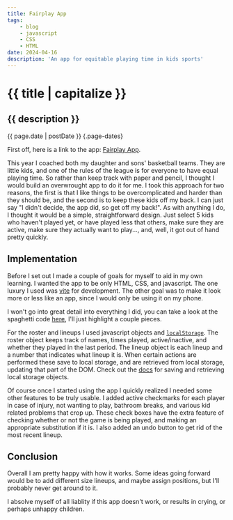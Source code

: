 ```yaml
---
title: Fairplay App
tags:
    - blog
    - javascript
    - CSS
    - HTML
date: 2024-04-16
description: 'An app for equitable playing time in kids sports'
---
```


# {{ title | capitalize }}

## {{ description }}

{{ page.date | postDate }} {.page-dates}

<!-- intro -->

First off, here is a link to the app: [Fairplay App](https://fairplay.joesahlsa.dev).

This year I coached both my daughter and sons' basketball teams. They are little kids, and one of the rules of the league is for everyone to have equal playing time. So rather than keep track with paper and pencil, I thought I would build an overwrought app to do it for me. I took this approach for two reasons, the first is that I like things to be overcomplicated and harder than they should be, and the second is to keep these kids off my back. I can just say "I didn't decide, the app did, so get off my back!". As with anything I do, I thought it would be a simple, straightforward design. Just select 5 kids who haven't played yet, or have played less that others, make sure they are active, make sure they actually want to play..., and, well, it got out of hand pretty quickly.

## Implementation

Before I set out I made a couple of goals for myself to aid in my own learning. I wanted the app to be only HTML, CSS, and javascript. The one luxury I used was [vite](https://vitejs.dev/) for development. The other goal was to make it look more or less like an app, since I would only be using it on my phone.

I won't go into great detail into everything I did, you can take a look at the spaghetti code [here](https://github.com/jsahlsa/fair-play), I'll just highlight a couple pieces.

For the roster and lineups I used javascript objects and [`localStorage`](https://developer.mozilla.org/en-US/docs/Web/API/Window/localStorage). The roster object keeps track of names, times played, active/inactive, and whether they played in the last period. The lineup object is each lineup and a number that indicates what lineup it is. When certain actions are performed these save to local storage, and are retrieved from local storage, updating that part of the DOM. Check out the [docs](https://developer.mozilla.org/en-US/docs/Web/API/Web_Storage_API/Using_the_Web_Storage_API#setting_values_in_storage) for saving and retrieving local storage objects.

Of course once I started using the app I quickly realized I needed some other features to be truly usable. I added active checkmarks for each player in case of injury, not wanting to play, bathroom breaks, and various kid related problems that crop up. These check boxes have the extra feature of checking whether or not the game is being played, and making an appropriate substitution if it is. I also added an undo button to get rid of the most recent lineup.

## Conclusion

Overall I am pretty happy with how it works. Some ideas going forward would be to add different size lineups, and maybe assign positions, but I'll probably never get around to it.

I absolve myself of all liablity if this app doesn't work, or results in crying, or perhaps unhappy children.
